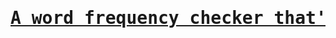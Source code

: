<h1><pre><u>A word frequency checker that's also memory efficient cuz it uses Array.reduce()  </u></pre></h1>